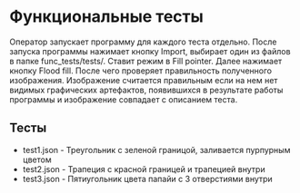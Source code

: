 # Функциональные тесты

Оператор запускает программу для каждого теста отдельно. После запуска программы нажимает кнопку Import, выбирает один из файлов в папке func_tests/tests/. Ставит режим в Fill pointer. Далее нажимает кнопку Flood fill.
После чего проверяет правильность полученного изображения. Изображение считается правильным если на нем нет видимых графических артефактов, появившихся в результате работы программы и изображение совпадает с описанием теста.

## Тесты

- test1.json - Треугольник с зеленой границой, заливается пурпурным цветом
- test2.json - Трапеция с красной границей и трапецией внутри
- test3.json - Пятиугольник цвета папайи с 3 отверстиями внутри
